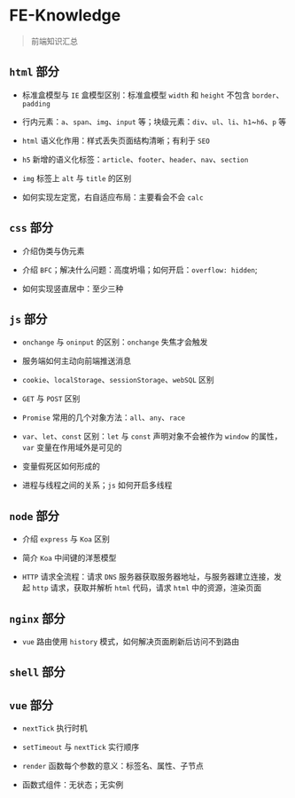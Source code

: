 # FE-Knowledge
> 前端知识汇总

## `html` 部分

- 标准盒模型与 `IE` 盒模型区别：标准盒模型 `width` 和 `height` 不包含 `border`、`padding`

- 行内元素：`a`、`span`、`img`、`input` 等；块级元素：`div`、`ul`、`li`、`h1`~`h6`、`p` 等

- `html` 语义化作用：样式丢失页面结构清晰；有利于 `SEO`

- `h5` 新增的语义化标签：`article`、`footer`、`header`、`nav`、`section`

- `img` 标签上 `alt` 与 `title` 的区别

- 如何实现左定宽，右自适应布局：主要看会不会 `calc`

## `css` 部分

- 介绍伪类与伪元素

- 介绍 `BFC`；解决什么问题：高度坍塌；如何开启：`overflow: hidden`;

- 如何实现竖直居中：至少三种

## `js` 部分

- `onchange` 与 `oninput` 的区别：`onchange` 失焦才会触发

- 服务端如何主动向前端推送消息

- `cookie`、`localStorage`、`sessionStorage`、`webSQL` 区别

- `GET` 与 `POST` 区别

- `Promise` 常用的几个对象方法：`all`、`any`、`race`

- `var`、`let`、`const` 区别：`let` 与 `const` 声明对象不会被作为 `window` 的属性，`var` 变量在作用域外是可见的

- 变量假死区如何形成的

- 进程与线程之间的关系；`js` 如何开启多线程

## `node` 部分

- 介绍 `express` 与 `Koa` 区别

- 简介 `Koa` 中间键的洋葱模型

- `HTTP` 请求全流程：请求 `DNS` 服务器获取服务器地址，与服务器建立连接，发起 `http` 请求，获取并解析 `html` 代码，请求 `html` 中的资源，渲染页面

## `nginx` 部分

- `vue` 路由使用 `history` 模式，如何解决页面刷新后访问不到路由

## `shell` 部分

## `vue` 部分

- `nextTick` 执行时机

- `setTimeout` 与 `nextTick` 实行顺序

- `render` 函数每个参数的意义：标签名、属性、子节点

- 函数式组件：无状态；无实例
